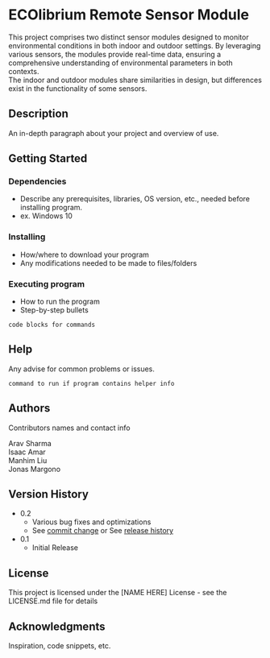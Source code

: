 # ECOlibrium Remote Sensor Module

This project comprises two distinct sensor modules designed to monitor environmental conditions in both indoor and outdoor settings. By leveraging various sensors, the modules provide real-time data, ensuring a comprehensive understanding of environmental parameters in both contexts. <br>
The indoor and outdoor modules share similarities in design, but differences exist in the functionality of some sensors.

## Description

An in-depth paragraph about your project and overview of use.

## Getting Started

### Dependencies

* Describe any prerequisites, libraries, OS version, etc., needed before installing program.
* ex. Windows 10

### Installing

* How/where to download your program
* Any modifications needed to be made to files/folders

### Executing program

* How to run the program
* Step-by-step bullets
```
code blocks for commands
```

## Help

Any advise for common problems or issues.
```
command to run if program contains helper info
```

## Authors

Contributors names and contact info

Arav Sharma <br>
Isaac Amar <br>
Manhim Liu <br>
Jonas Margono

## Version History

* 0.2
    * Various bug fixes and optimizations
    * See [commit change]() or See [release history]()
* 0.1
    * Initial Release

## License

This project is licensed under the [NAME HERE] License - see the LICENSE.md file for details

## Acknowledgments

Inspiration, code snippets, etc.
 
